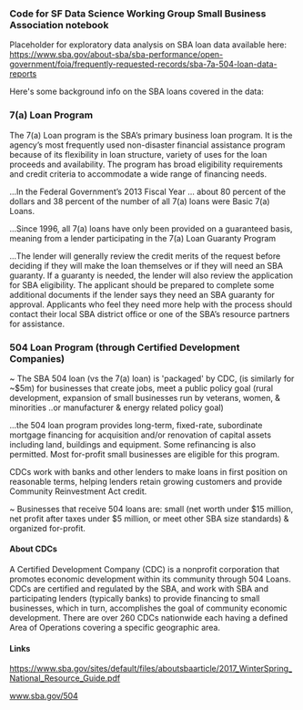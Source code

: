 ### Code for SF Data Science Working Group Small Business Association notebook

Placeholder for exploratory data analysis on SBA loan data available here: https://www.sba.gov/about-sba/sba-performance/open-government/foia/frequently-requested-records/sba-7a-504-loan-data-reports
 

Here's some background info on the SBA loans covered in the data:


### 7(a) Loan Program
The 7(a) Loan program is the SBA’s primary business loan program. It is the agency’s most frequently used non-disaster financial assistance program because of its flexibility in loan structure, variety of uses for the loan proceeds and availability. The program has broad eligibility requirements and credit criteria to accommodate a wide 
range of financing needs.

...In the Federal Government’s 2013 Fiscal Year ... about 80 percent of the dollars and 38 percent of the number of all 7(a) loans were Basic 7(a) Loans.

...Since 1996, all 7(a) loans have only been provided on a guaranteed basis, meaning from a lender participating in the 7(a) Loan Guaranty Program

...The lender will generally review the credit merits of the request before deciding if they will make the loan themselves or if they will need an SBA guaranty. If a guaranty is needed, the lender will also review the application for SBA eligibility. The applicant should be prepared to complete some additional documents if the lender says they need an SBA guaranty for approval. Applicants who feel they need more help with the process should contact their local SBA district office or one of the SBA’s resource partners for assistance.


### 504 Loan Program (through Certified Development Companies)
~ The SBA 504 loan (vs the 7(a) loan) is 'packaged' by CDC, (is similarly for ~$5m) for businesses that create jobs, meet a public policy goal (rural development, expansion of small businesses run by veterans, women, & minorities ..or manufacturer & energy related policy goal)

...the 504 loan program provides long-term, fixed-rate, subordinate mortgage financing for acquisition and/or renovation of capital assets including land, buildings  and equipment. Some refinancing is also permitted. Most for-profit small businesses are eligible for this program. 

CDCs work with banks and other lenders to make loans in first position on reasonable terms, helping lenders retain growing customers and provide Community Reinvestment Act credit.

~ Businesses that receive 504 loans are: small (net worth under $15 million, net profit after taxes under $5 million, or meet other SBA size standards) & organized for-profit.


#### About CDCs
A Certified Development Company (CDC) is a nonprofit corporation that promotes economic development within its community through 504 Loans. CDCs are certified and regulated by the SBA, and work with SBA and participating lenders (typically banks) to provide financing to small businesses, which in turn, accomplishes the goal of community economic development. There are over 260 CDCs nationwide each having a defined Area of Operations covering a specific geographic area. 


#### Links
https://www.sba.gov/sites/default/files/aboutsbaarticle/2017_WinterSpring_National_Resource_Guide.pdf

www.sba.gov/504


